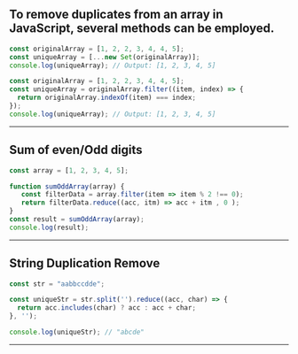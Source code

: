 ## To remove duplicates from an array in JavaScript, several methods can be employed.

```js
const originalArray = [1, 2, 2, 3, 4, 4, 5];
const uniqueArray = [...new Set(originalArray)];
console.log(uniqueArray); // Output: [1, 2, 3, 4, 5]
```
```js
const originalArray = [1, 2, 2, 3, 4, 4, 5];
const uniqueArray = originalArray.filter((item, index) => {
  return originalArray.indexOf(item) === index;
});
console.log(uniqueArray); // Output: [1, 2, 3, 4, 5]
```
---

## Sum of even/Odd digits

```js
const array = [1, 2, 3, 4, 5];

function sumOddArray(array) {
   const filterData = array.filter(item => item % 2 !== 0);
   return filterData.reduce((acc, itm) => acc + itm , 0 );
}
const result = sumOddArray(array);
console.log(result);
```

---

## String Duplication Remove

```js
const str = "aabbccdde";

const uniqueStr = str.split('').reduce((acc, char) => {
  return acc.includes(char) ? acc : acc + char;
}, '');

console.log(uniqueStr); // "abcde"
```

---


